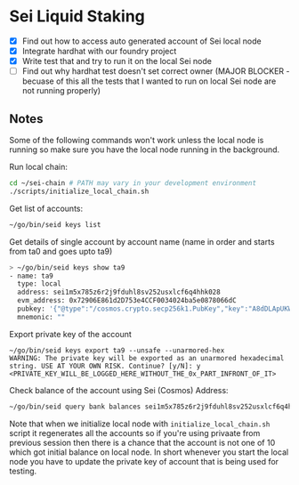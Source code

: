 # Sei Liquid Staking

-   [x] Find out how to access auto generated account of Sei local node
-   [x] Integrate hardhat with our foundry project
-   [x] Write test that and try to run it on the local Sei node
-   [ ] Find out why hardhat test doesn't set correct owner (MAJOR BLOCKER - becuase of this all the tests that I wanted to run on local Sei node are not running properly)

## Notes

Some of the following commands won't work unless the local node is running so make sure you have the local node running in the background.

Run local chain:

```bash
cd ~/sei-chain # PATH may vary in your development environment
./scripts/initialize_local_chain.sh
```

Get list of accounts:

```bash
~/go/bin/seid keys list
```

Get details of single account by account name (name in order and starts from ta0 and goes upto ta9)

```bash
> ~/go/bin/seid keys show ta9
- name: ta9
  type: local
  address: sei1m5x785z6r2j9fduhl8sv252usxlcf6q4hhk028
  evm_address: 0x72906E861d2D753e4CCF0034024ba5e0878066dC
  pubkey: '{"@type":"/cosmos.crypto.secp256k1.PubKey","key":"A8dDLApUKWMpBIMqBeC4hgpq74Ttc2ZH/cd13oOKZ+Rf"}'
  mnemonic: ""
```

Export private key of the account

```
~/go/bin/seid keys export ta9 --unsafe --unarmored-hex
WARNING: The private key will be exported as an unarmored hexadecimal string. USE AT YOUR OWN RISK. Continue? [y/N]: y
<PRIVATE_KEY_WILL_BE_LOGGED_HERE_WITHOUT_THE_0x_PART_INFRONT_OF_IT>
```

Check balance of the account using Sei (Cosmos) Address:

```bash
~/go/bin/seid query bank balances sei1m5x785z6r2j9fduhl8sv252usxlcf6q4hhk028
```

Note that when we initialize local node with `initialize_local_chain.sh` script it regenerates all the accounts so if you're using privaate from previous session then there is a chance that the account is not one of 10 which got initial balance on local node. In short whenever you start the local node you have to update the private key of account that is being used for testing.
